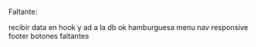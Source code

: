 
Faltante:

recibir data en hook y ad a la db ok
hamburguesa menu nav
responsive footer
botones faltantes
